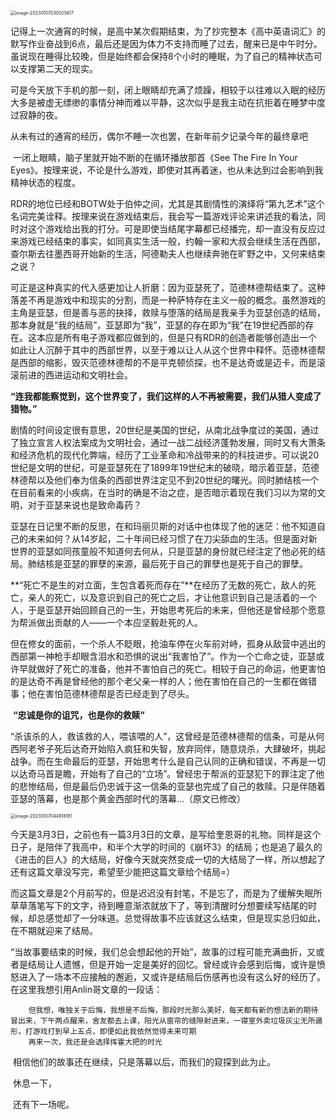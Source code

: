 <img src="C:\Users\86008\AppData\Roaming\Typora\typora-user-images\image-20230107030025617.png" alt="image-20230107030025617" style="zoom:50%;" />

​		记得上一次通宵的时候，是高中某次假期结束，为了抄完整本《高中英语词汇》的默写作业奋战到6点，最后还是因为体力不支持而睡了过去，醒来已是中午时分。虽说现在睡得比较晚，但是始终都会保持8个小时的睡眠，为了自己的精神状态可以支撑第二天的现实。

​		可是今天放下手机的那一刻，闭上眼睛却充满了烦躁，相较于以往难以入眠的经历大多是被虚无缥缈的事情分神而难以平静，这次似乎是我主动在抗拒着在睡梦中度过寂静的夜。

​		从未有过的通宵的经历，偶尔不睡一次也罢，在新年前夕记录今年的最终章吧

​		一闭上眼睛，脑子里就开始不断的在循环播放那首《See The Fire In Your Eyes》。按理来说，不论是什么游戏，即使对其再着迷，也从未达到过会影响到我精神状态的程度。

​		RDR的地位已经和BOTW处于伯仲之间，尤其是其剧情性的演绎将“第九艺术”这个名词完美诠释。按理来说在游戏结束后，我会写一篇游戏评论来讲述我的看法，同时对这个游戏给出我的打分。可是即使当结尾字幕都已经播完，却一直没有反应过来游戏已经结束的事实，如同真实生活一般，约翰一家和大叔会继续生活在西部，查尔斯去往墨西哥开始新的生活，阿德勒夫人也继续奔驰在旷野之中，又何来结束之说？

​		可正是这种真实的代入感更加让人折磨：因为亚瑟死了，范德林德帮结束了。这种落差不再是游戏中和现实的分割，而是一种萨特存在主义一般的概念。虽然游戏的主角是亚瑟，但是善与恶的抉择，救赎与堕落的结局是我亲手为亚瑟创造的结局，那本身就是“我的结局”，亚瑟即为“我”，亚瑟的存在即为“我”在19世纪西部的存在。这本应是所有电子游戏都应做到的，但是只有RDR的创造者能够创造出一个如此让人沉醉于其中的西部世界，以至于难以让人从这个世界中释怀。范德林德帮是西部的缩影，毁灭范德林德帮的不是平克顿侦探，也不是达奇或是迈卡，而是滚滚前进的西进运动和文明社会。

​		**“连我都能察觉到，这个世界变了，我们这样的人不再被需要，我们从猎人变成了猎物。”**

​		剧情的时间设定很有意思，20世纪是美国的世纪，从南北战争度过的美国，通过了独立宣言人权法案成为文明社会，通过一战二战经济蓬勃发展，同时又有大萧条和经济危机的现代化弊端，经历了工业革命和冷战带来的的科技进步。可以说20世纪是文明的世纪，可是亚瑟死在了1899年19世纪末的破晓，暗示着亚瑟，范德林德帮以及他们奉为信条的西部世界注定见不到20世纪的曙光。同时肺结核一个在目前看来的小疾病，在当时的确是不治之症，是否暗示着现在我们习以为常的文明，对于亚瑟来说也是致命毒药？

​		亚瑟在日记里不断的反思，在和玛丽贝斯的对话中也体现了他的迷茫：他不知道自己的未来如何？从14岁起，二十年间已经习惯了在刀尖舔血的生活。但是面对新世界的亚瑟如同孩童般不知道何去何从，只是亚瑟的身份就已经注定了他必死的结局。肺结核是亚瑟的罪孽的来源，最后死于自己的罪孽也是死于自己的罪孽。

​		**“死亡不是生的对立面，生包含着死而存在”**在经历了无数的死亡，敌人的死亡，亲人的死亡，以及意识到自己的死亡之后，才让他意识到自己是活着的一个人，于是亚瑟开始回顾自己的一生，开始思考死后的未来，但他还是曾经那个愿意为帮派做出贡献的人——一个本应坚毅赴死的人。

​	但在修女的面前，一个杀人不眨眼，抢油车停在火车前对峙，孤身从敌营中逃出的西部第一神枪手却眼含泪水和恐惧的说出“我害怕了”。作为一个亡命之徒，亚瑟或许早就做好了死亡的准备，他并不害怕自己的死亡。相较于自己的命运，他更害怕的是达奇不再是曾经他的那个老父亲一样的人；他在害怕在自己的一生都在做错事；他在害怕范德林德帮是否已经走到了尽头。

​		**“忠诚是你的诅咒，也是你的救赎”**

​		“杀该杀的人，救该救的人，喂该喂的人”，这曾经是范德林德帮的信条，可是从何西阿老爷子死后达奇开始陷入疯狂和失智，放弃同伴，随意烧杀，大肆破坏，挑起战争。而在生命最后的亚瑟，开始思考什么是自己认同的正确和错误，不再是一切以达奇马首是瞻，开始有了自己的“立场”。曾经忠于帮派的亚瑟犯下的罪注定了他的悲惨结局，但是最后仍忠诚于这一信条的亚瑟也完成了自己的救赎。只是伴随着亚瑟的落幕，也是那个黄金西部时代的落幕...（原文已修改）

<img src="C:\Users\86008\AppData\Roaming\Typora\typora-user-images\image-20230107044918181.png" alt="image-20230107044918181" style="zoom:50%;" />



​		今天是3月3日，之前也有一篇3月3日的文章，是写给奎恩哥的礼物。同样是这个日子，是陪伴了我高中，和半个大学的时间的《崩坏3》的结局；也是追了最久的《进击的巨人》的大结局，好像今天就突然变成一切的大结局了一样，所以想起了还有这篇文章没写完，希望至少能把这篇文章给个结局=）

​		而这篇文章是2个月前写的，但是迟迟没有封笔，不是忘了，而是为了缓解失眠所草草落笔写下的文字，待到睡意渐浓就放下了，等到清醒时分想要续写结尾的时候，却总感觉却了一分味道。总觉得故事不应该就这么结束，但是现实总归如此，在不期就迎来了结局。

​		“当故事要结束的时候，我们总会想起他的开始”，故事的过程可能充满曲折，又或者是结局让人遗憾，但是开始一定是美好的回忆。曾经或许会感到后悔，或许是愤怒进入了一场本不应接触的邂逅，又或许是结局后伤感再也没有这么好的经历了。在这里我想引用Anlin哥文章的一段话：


		但我想，唯独关于后悔，我想是不后悔，那段时光那么美好，每天都有新的想法新的期待冒出来，下午两点醒来，舍友都去上课，阳光从窗帘的缝隙射进来，一寝室外卖垃圾灰尘无所遁形，打游戏打到早上五点，即便如此我依然觉得未来可期
		再来一次，我还是会选择挥霍大把的时光

​		相信他们的故事还在继续，只是落幕以后，而我们的窥探到此为止。

​		休息一下，

​		还有下一场呢。

